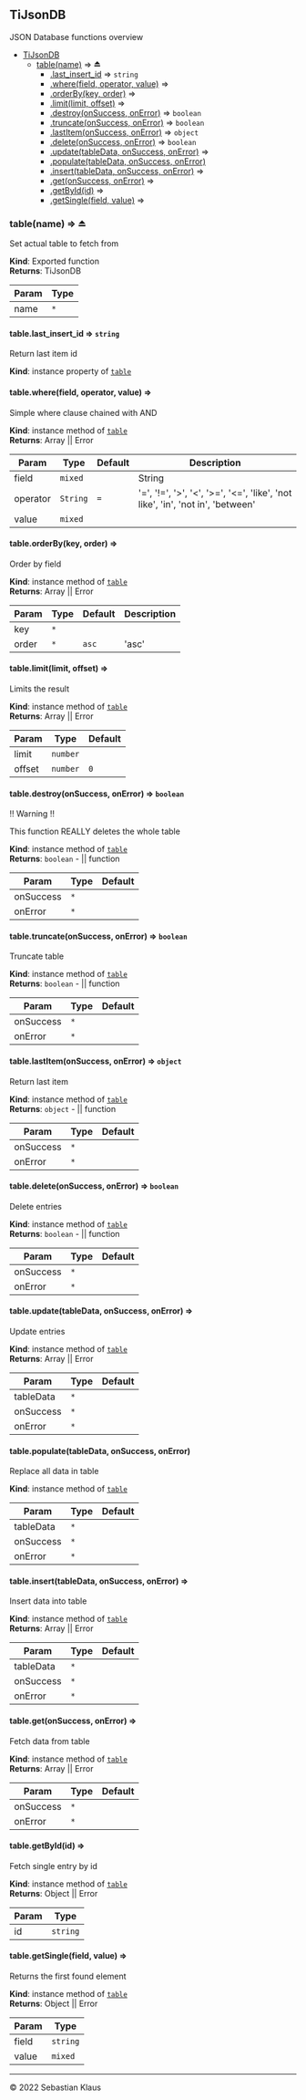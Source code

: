 <a name="module_TiJsonDB"></a>

## TiJsonDB
JSON Database functions overview


* [TiJsonDB](#module_TiJsonDB)
    * [table(name)](#exp_module_TiJsonDB--table) ⇒ ⏏
        * [.last_insert_id](#module_TiJsonDB--table+last_insert_id) ⇒ <code>string</code>
        * [.where(field, operator, value)](#module_TiJsonDB--table+where) ⇒
        * [.orderBy(key, order)](#module_TiJsonDB--table+orderBy) ⇒
        * [.limit(limit, offset)](#module_TiJsonDB--table+limit) ⇒
        * [.destroy(onSuccess, onError)](#module_TiJsonDB--table+destroy) ⇒ <code>boolean</code>
        * [.truncate(onSuccess, onError)](#module_TiJsonDB--table+truncate) ⇒ <code>boolean</code>
        * [.lastItem(onSuccess, onError)](#module_TiJsonDB--table+lastItem) ⇒ <code>object</code>
        * [.delete(onSuccess, onError)](#module_TiJsonDB--table+delete) ⇒ <code>boolean</code>
        * [.update(tableData, onSuccess, onError)](#module_TiJsonDB--table+update) ⇒
        * [.populate(tableData, onSuccess, onError)](#module_TiJsonDB--table+populate)
        * [.insert(tableData, onSuccess, onError)](#module_TiJsonDB--table+insert) ⇒
        * [.get(onSuccess, onError)](#module_TiJsonDB--table+get) ⇒
        * [.getById(id)](#module_TiJsonDB--table+getById) ⇒
        * [.getSingle(field, value)](#module_TiJsonDB--table+getSingle) ⇒

<a name="exp_module_TiJsonDB--table"></a>

### table(name) ⇒ ⏏
Set actual table to fetch from

**Kind**: Exported function  
**Returns**: TiJsonDB  

| Param | Type |
| --- | --- |
| name | <code>\*</code> | 

<a name="module_TiJsonDB--table+last_insert_id"></a>

#### table.last\_insert\_id ⇒ <code>string</code>
Return last item id

**Kind**: instance property of [<code>table</code>](#exp_module_TiJsonDB--table)  
<a name="module_TiJsonDB--table+where"></a>

#### table.where(field, operator, value) ⇒
Simple where clause chained with AND

**Kind**: instance method of [<code>table</code>](#exp_module_TiJsonDB--table)  
**Returns**: Array || Error  

| Param | Type | Default | Description |
| --- | --- | --- | --- |
| field | <code>mixed</code> |  | String || Array |
| operator | <code>String</code> | <code>&#x3D;</code> | '=', '!=', '>', '<', '>=', '<=', 'like', 'not like', 'in', 'not in', 'between' |
| value | <code>mixed</code> |  |  |

<a name="module_TiJsonDB--table+orderBy"></a>

#### table.orderBy(key, order) ⇒
Order by field

**Kind**: instance method of [<code>table</code>](#exp_module_TiJsonDB--table)  
**Returns**: Array || Error  

| Param | Type | Default | Description |
| --- | --- | --- | --- |
| key | <code>\*</code> |  |  |
| order | <code>\*</code> | <code>asc</code> | 'asc' || 'desc' || 'rand' |

<a name="module_TiJsonDB--table+limit"></a>

#### table.limit(limit, offset) ⇒
Limits the result

**Kind**: instance method of [<code>table</code>](#exp_module_TiJsonDB--table)  
**Returns**: Array || Error  

| Param | Type | Default |
| --- | --- | --- |
| limit | <code>number</code> | <code></code> | 
| offset | <code>number</code> | <code>0</code> | 

<a name="module_TiJsonDB--table+destroy"></a>

#### table.destroy(onSuccess, onError) ⇒ <code>boolean</code>
!! Warning !! 

This function REALLY deletes the whole table

**Kind**: instance method of [<code>table</code>](#exp_module_TiJsonDB--table)  
**Returns**: <code>boolean</code> - || function  

| Param | Type | Default |
| --- | --- | --- |
| onSuccess | <code>\*</code> | <code></code> | 
| onError | <code>\*</code> | <code></code> | 

<a name="module_TiJsonDB--table+truncate"></a>

#### table.truncate(onSuccess, onError) ⇒ <code>boolean</code>
Truncate table

**Kind**: instance method of [<code>table</code>](#exp_module_TiJsonDB--table)  
**Returns**: <code>boolean</code> - || function  

| Param | Type | Default |
| --- | --- | --- |
| onSuccess | <code>\*</code> | <code></code> | 
| onError | <code>\*</code> | <code></code> | 

<a name="module_TiJsonDB--table+lastItem"></a>

#### table.lastItem(onSuccess, onError) ⇒ <code>object</code>
Return last item

**Kind**: instance method of [<code>table</code>](#exp_module_TiJsonDB--table)  
**Returns**: <code>object</code> - || function  

| Param | Type | Default |
| --- | --- | --- |
| onSuccess | <code>\*</code> | <code></code> | 
| onError | <code>\*</code> | <code></code> | 

<a name="module_TiJsonDB--table+delete"></a>

#### table.delete(onSuccess, onError) ⇒ <code>boolean</code>
Delete entries

**Kind**: instance method of [<code>table</code>](#exp_module_TiJsonDB--table)  
**Returns**: <code>boolean</code> - || function  

| Param | Type | Default |
| --- | --- | --- |
| onSuccess | <code>\*</code> | <code></code> | 
| onError | <code>\*</code> | <code></code> | 

<a name="module_TiJsonDB--table+update"></a>

#### table.update(tableData, onSuccess, onError) ⇒
Update entries

**Kind**: instance method of [<code>table</code>](#exp_module_TiJsonDB--table)  
**Returns**: Array || Error  

| Param | Type | Default |
| --- | --- | --- |
| tableData | <code>\*</code> |  | 
| onSuccess | <code>\*</code> | <code></code> | 
| onError | <code>\*</code> | <code></code> | 

<a name="module_TiJsonDB--table+populate"></a>

#### table.populate(tableData, onSuccess, onError)
Replace all data in table

**Kind**: instance method of [<code>table</code>](#exp_module_TiJsonDB--table)  

| Param | Type | Default |
| --- | --- | --- |
| tableData | <code>\*</code> |  | 
| onSuccess | <code>\*</code> | <code></code> | 
| onError | <code>\*</code> | <code></code> | 

<a name="module_TiJsonDB--table+insert"></a>

#### table.insert(tableData, onSuccess, onError) ⇒
Insert data into table

**Kind**: instance method of [<code>table</code>](#exp_module_TiJsonDB--table)  
**Returns**: Array || Error  

| Param | Type | Default |
| --- | --- | --- |
| tableData | <code>\*</code> |  | 
| onSuccess | <code>\*</code> | <code></code> | 
| onError | <code>\*</code> | <code></code> | 

<a name="module_TiJsonDB--table+get"></a>

#### table.get(onSuccess, onError) ⇒
Fetch data from table

**Kind**: instance method of [<code>table</code>](#exp_module_TiJsonDB--table)  
**Returns**: Array || Error  

| Param | Type | Default |
| --- | --- | --- |
| onSuccess | <code>\*</code> | <code></code> | 
| onError | <code>\*</code> | <code></code> | 

<a name="module_TiJsonDB--table+getById"></a>

#### table.getById(id) ⇒
Fetch single entry by id

**Kind**: instance method of [<code>table</code>](#exp_module_TiJsonDB--table)  
**Returns**: Object || Error  

| Param | Type |
| --- | --- |
| id | <code>string</code> | 

<a name="module_TiJsonDB--table+getSingle"></a>

#### table.getSingle(field, value) ⇒
Returns the first found element

**Kind**: instance method of [<code>table</code>](#exp_module_TiJsonDB--table)  
**Returns**: Object || Error  

| Param | Type |
| --- | --- |
| field | <code>string</code> | 
| value | <code>mixed</code> | 


* * *

&copy; 2022 Sebastian Klaus